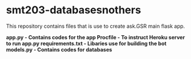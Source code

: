 # smt203-databasesnothers

This repository contains files that is use to create ask.GSR main flask app. <b>

app.py - Contains codes for the app
Procfile - To instruct Heroku server to run app.py
requirements.txt - Libaries use for building the bot
models.py - Contains codes for databases
